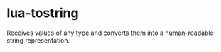 # lua-tostring
Receives values of any type and converts them into a human-readable string representation.
